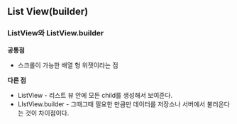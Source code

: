 ## List View(builder)

### ListView와 ListView.builder

**공통점** 

- 스크롤이 가능한 배열 형 위젯이라는 점

**다른 점**

- ListView - 리스트 뷰 안에 모든 child를 생성해서 보여준다.
- LIstView.builder - 그때그때 필요한 만큼만 데이터를 저장소나 서버에서 불러온다는 것이 차이점이다.